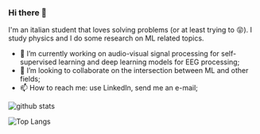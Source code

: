 ### Hi there 👋

I'm an italian student that loves solving problems (or at least trying to 😝). I study physics and I do some research on ML related topics.

- 🔭 I’m currently working on audio-visual signal processing for self-supervised learning and deep learning models for EEG processing;  
- 👯 I’m looking to collaborate on the intersection between ML and other fields;
- 📫 How to reach me: use LinkedIn, send me an e-mail;

![github stats](https://github-readme-stats.vercel.app/api?username=fpaissan&show_icons=true)

![Top Langs](https://github-readme-stats.vercel.app/api/top-langs/?username=fpaissan)
